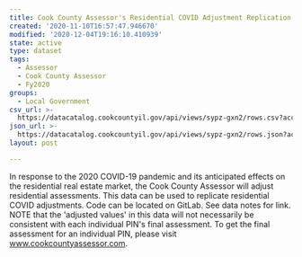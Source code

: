 ```yaml
---
title: Cook County Assessor's Residential COVID Adjustment Replication Data
created: '2020-11-10T16:57:47.946670'
modified: '2020-12-04T19:16:10.410939'
state: active
type: dataset
tags:
  - Assessor
  - Cook County Assessor
  - Fy2020
groups:
  - Local Government
csv_url: >-
  https://datacatalog.cookcountyil.gov/api/views/sypz-gxn2/rows.csv?accessType=DOWNLOAD
json_url: >-
  https://datacatalog.cookcountyil.gov/api/views/sypz-gxn2/rows.json?accessType=DOWNLOAD
layout: post

---
```

In response to the 2020 COVID-19 pandemic and its anticipated effects on the residential real estate market, the Cook County Assessor will adjust residential assessments. This data can be used to replicate residential COVID adjustments. Code can be located on GitLab. See data notes for link. NOTE that the 'adjusted values' in this data will not necessarily be consistent with each individual PIN's final assessment. To get the final assessment for an individual PIN, please visit www.cookcountyassessor.com.
